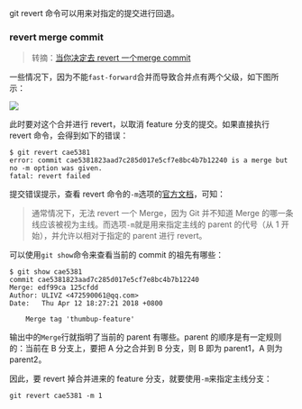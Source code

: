 git revert 命令可以用来对指定的提交进行回退。

### revert merge commit

> 转摘：[当你决定去 revert 一个merge commit](https://juejin.cn/post/6844903590545506312)

一些情况下，因为不能`fast-forward`合并而导致合并点有两个父级，如下图所示：

![](https://cnd.qiniu.lin07ux.cn/markdown/da629ba58369f611f4164a9f300b191b.jpg)

此时要对这个合并进行 revert，以取消 feature 分支的提交。如果直接执行 revert 命令，会得到如下的错误：

```shell
$ git revert cae5381
error: commit cae5381823aad7c285d017e5cf7e8bc4b7b12240 is a merge but no -m option was given.
fatal: revert failed
```

提交错误提示，查看 revert 命令的`-m`选项的[官方文档](https://git-scm.com/docs/git-revert#git-revert--mparent-number)，可知：

> 通常情况下，无法 revert 一个 Merge，因为 Git 并不知道 Merge 的哪一条线应该被视为主线。而选项`-m`就是用来指定主线的 parent 的代号（从 1 开始），并允许以相对于指定的 parent 进行 revert。

可以使用`git show`命令来查看当前的 commit 的祖先有哪些：

```shell
$ git show cae5381
commit cae5381823aad7c285d017e5cf7e8bc4b7b12240
Merge: edf99ca 125cfdd
Author: ULIVZ <472590061@qq.com>
Date:   Thu Apr 12 18:27:21 2018 +0800

    Merge tag 'thumbup-feature'
```

输出中的`Merge`行就指明了当前的 parent 有哪些。parent 的顺序是有一定规则的：当前在 B 分支上，要把 A 分之合并到 B 分支，则 B 即为 parent1，A 则为 parent2。

因此，要 revert 掉合并进来的 feature 分支，就要使用`-m`来指定主线分支：

```shell
git revert cae5381 -m 1
```